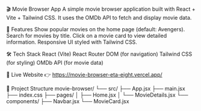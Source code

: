 🎬 Movie Browser App
A simple movie browser application built with React + Vite + Tailwind CSS.
It uses the OMDb API to fetch and display movie data.

🚀 Features
Show popular movies on the home page (default: Avengers).
Search for movies by title.
Click on a movie card to view detailed information.
Responsive UI styled with Tailwind CSS.

🛠️ Tech Stack
React (Vite)
React Router DOM (for navigation)
Tailwind CSS (for styling)
OMDb API (for movie data)

🔗 Live Website
👉 https://movie-browser-eta-eight.vercel.app/

📂 Project Structure
movie-browser/
 └── src/
     ├── App.jsx
     ├── main.jsx
     ├── index.css
     ├── pages/
     │    ├── Home.jsx
     │    └── MovieDetails.jsx
     └── components/
          ├── Navbar.jsx
          └── MovieCard.jsx
